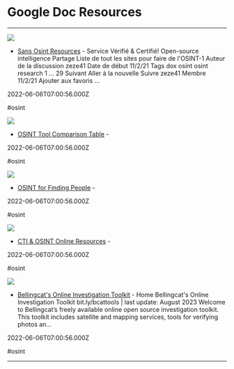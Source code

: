 # Google Doc Resources

---

![](https://lh7-us.googleusercontent.com/docs/AHkbwyKvGNrV8xAzyRr8N02NtUQzibFo_kqu3DMW8Rc0l18VdN-DyMikQndXheksKG-r8c-JCmzL3HgXz-M1QWKQtjGGDbwFv9yXqq3NVDweRMUR=w1200-h630-p)

- [Sans Osint Resources](https://docs.google.com/document/d/1CrfMFa6ww2Awz37jYon_M8Uq6Yl1eCpcjfbnyRDibLQ/view?pru=AAABd7wXDp8*R9brczng8RPp1FUu48cFPw#heading=h.pk1tm314pji) - Service Vérifié & Certifié!  Open-source intelligence Partage Liste de tout les sites pour faire de l'OSINT-1   Auteur de la discussion zeze41    Date de début 11/2/21    Tags dox osint osint research 1 … 29  Suivant Aller à la nouvelle Suivre  zeze41 Membre 11/2/21  Ajouter aux favoris ...

2022-06-06T07:00:56.000Z

#osint

![](https://rdl.ink/render/https%3A%2F%2Fdocs.google.com%2Fspreadsheets%2Fd%2F18U1qcaPaqIF8ERVLI-g5Or3gUbv0qP_-JUtc0pbEs0E%2Fhtmlview%23gid%3D0)

- [OSINT Tool Comparison Table](https://docs.google.com/spreadsheets/d/18U1qcaPaqIF8ERVLI-g5Or3gUbv0qP_-JUtc0pbEs0E/htmlview#gid=0) - 

2022-06-06T07:00:56.000Z

#osint

![](https://rdl.ink/render/https%3A%2F%2Fdocs.google.com%2Fspreadsheets%2Fd%2F1JxBbMt4JvGr--G0Pkl3jP9VDTBunR2uD3_faZXDvhxc%2Fhtmlview)

- [OSINT for Finding People](https://docs.google.com/spreadsheets/d/1JxBbMt4JvGr--G0Pkl3jP9VDTBunR2uD3_faZXDvhxc/htmlview) - 

2022-06-06T07:00:56.000Z

#osint

![](https://rdl.ink/render/https%3A%2F%2Fdocs.google.com%2Fspreadsheets%2Fd%2F1klugQqw6POlBtuzon8S0b18-gpsDwX-5OYRrB7TyNEw%2Fhtmlview)

- [CTI & OSINT Online Resources](https://docs.google.com/spreadsheets/d/1klugQqw6POlBtuzon8S0b18-gpsDwX-5OYRrB7TyNEw/htmlview) - 

2022-06-06T07:00:56.000Z

#osint

![](https://lh7-eu.googleusercontent.com/docs/AHkbwyJ_mMH1oQc7hd7hi-aJcSF4qi_8J4b7aBDvb_lxIQunRQd8o-9MkEvgxFIdjTWHTlZotG2PkEZC2zA6_EHu80cqz7V25uVEZ7GJj95ecUGp=w1200-h630-p)

- [Bellingcat's Online Investigation Toolkit](https://docs.google.com/spreadsheets/d/18rtqh8EG2q1xBo2cLNyhIDuK9jrPGwYr9DI2UncoqJQ/edit#gid=930747607) - Home  Bellingcat's Online Investigation Toolkit bit.ly/bcattools | last update: August 2023 Welcome to Bellingcat’s freely available online open source investigation toolkit.  This toolkit includes satellite and mapping services, tools for verifying photos an...

2022-06-06T07:00:56.000Z

#osint

---

